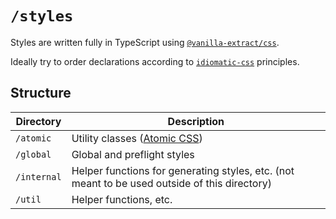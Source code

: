 # `/styles`

Styles are written fully in TypeScript using
[`@vanilla-extract/css`](https://vanilla-extract.style/).

Ideally try to order declarations according to
[`idiomatic-css`](https://github.com/necolas/idiomatic-css#declaration-order) principles.

## Structure

| Directory   | Description                                                                                   |
| ----------- | --------------------------------------------------------------------------------------------- |
| `/atomic`   | Utility classes ([Atomic CSS](https://antfu.me/posts/reimagine-atomic-css))                   |
| `/global`   | Global and preflight styles                                                                   |
| `/internal` | Helper functions for generating styles, etc. (not meant to be used outside of this directory) |
| `/util`     | Helper functions, etc.                                                                        |
